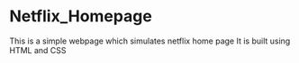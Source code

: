 # Netflix_Homepage
This is a simple webpage which simulates netflix home page
It is built using HTML and CSS
